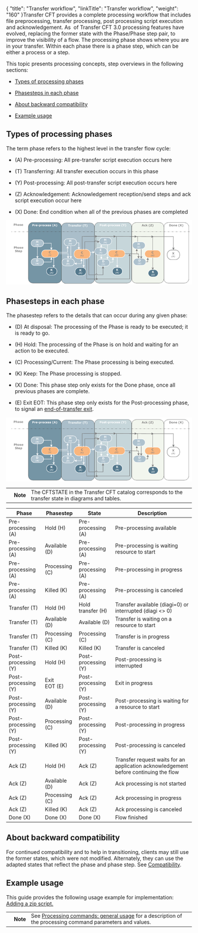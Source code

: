 {
    "title": "Transfer workflow",
    "linkTitle": "Transfer workflow",
    "weight": "160"
}Transfer CFT provides a complete processing workflow that includes file preprocessing, transfer processing, post processing script execution and acknowledgement. As  of Transfer CFT 3.0 processing features have evolved, replacing the former state with the Phase/Phase step pair, to improve the visibility of a flow. The processing phase shows where you are in your transfer. Within each phase there is a phase step, which can be either a process or a step.



This topic presents processing concepts, step overviews in the following sections:



-   [Types of processing phases](#types)

-   [Phasesteps in each phase](#types2)

-   [About backward compatibility](#about)

-   [Example usage](#example)



## <span id="Types"></span>Types of processing phases



The term phase refers to the highest level in the transfer flow cycle:



-   \(A\) Pre-processing: All pre-transfer script execution occurs here

-   \(T\) Transferring: All transfer execution occurs in this phase

-   \(Y\) Post-processing: All post-transfer script execution occurs here

-   \(Z\) Acknowledgement: Acknowledgement reception/send steps and ack script execution occur here

-   \(X\) Done: End condition when all of the previous phases are completed



![](temp_phase_steps.png)



## <span id="Types2"></span>Phasesteps in each phase



The phasestep refers to the details that can occur during any given phase:



-   \(D\) At disposal: The processing of the Phase is ready to be executed; it is ready to go.

-   \(H\) Hold: The processing of the Phase is on hold and waiting for an action to be executed.

-   \(C\) Processing/Current: The Phase processing is being executed.

-   \(K\) Keep: The Phase processing is stopped.

-   \(X\) Done: This phase step only exists for the Done phase, once all previous phases are complete.

-   \(E\) Exit EOT: This phase step only exists for the Post-processing phase, to signal an [end-of-transfer exit](../../app_integration_intro/managing_exits/about_the_end_of_transfer_type_exit).



![](temp_phase_steps.png)



<table data-cellpadding="0" data-cellspacing="0">

<tbody>

<tr class="odd">

<td data-valign="top"></td>

<td data-valign="top"><span><strong>Note</strong></span></td>

<td data-mc-autonum="&lt;b&gt;Note&lt;/b&gt;" data-valign="top">The CFTSTATE in the Transfer CFT catalog corresponds to the transfer state in diagrams and tables.</td>

</tr>

</tbody>

</table>



<table data-cellspacing="0">

<thead>

<tr class="header">

<th>Phase</th>

<th>Phasestep</th>

<th><span id="State"></span>State</th>

<th>Description</th>

</tr>

</thead>

<tbody>

<tr class="odd">

<td>Pre-processing (A)</td>

<td>Hold (H)</td>

<td>Pre-processing (A)</td>

<td>Pre-processing available</td>

</tr>

<tr class="even">

<td>Pre-processing (A)</td>

<td>Available (D)</td>

<td>Pre-processing (A)</td>

<td>Pre-processing is waiting resource to start</td>

</tr>

<tr class="odd">

<td>Pre-processing (A)</td>

<td>Processing (C)</td>

<td>Pre-processing (A)</td>

<td>Pre-processing in progress</td>

</tr>

<tr class="even">

<td>Pre-processing (A)</td>

<td>Killed (K)</td>

<td>Pre-processing (A)</td>

<td>Pre-processing is canceled</td>

</tr>

<tr class="odd">

<td>Transfer (T)</td>

<td>Hold (H)</td>

<td>Hold transfer (H)</td>

<td>Transfer available (diagi=0) or interrupted (diagi &lt;&gt; 0)</td>

</tr>

<tr class="even">

<td>Transfer (T)</td>

<td>Available (D)</td>

<td>Available (D)</td>

<td>Transfer is waiting on a resource to start</td>

</tr>

<tr class="odd">

<td>Transfer (T)</td>

<td>Processing (C)</td>

<td>Processing (C)</td>

<td>Transfer is in progress</td>

</tr>

<tr class="even">

<td>Transfer (T)</td>

<td>Killed (K)</td>

<td>Killed (K)</td>

<td>Transfer is canceled</td>

</tr>

<tr class="odd">

<td>Post-processing (Y)</td>

<td>Hold (H)</td>

<td>Post-processing (Y)</td>

<td>Post-processing is interrupted</td>

</tr>

<tr class="even">

<td>Post-processing (Y)</td>

<td>Exit EOT (E)</td>

<td>Post-processing (Y)</td>

<td>Exit in progress</td>

</tr>

<tr class="odd">

<td>Post-processing (Y)</td>

<td>Available (D)</td>

<td>Post-processing (Y)</td>

<td>Post-processing is waiting for a resource to start</td>

</tr>

<tr class="even">

<td>Post-processing (Y)</td>

<td>Processing (C)</td>

<td>Post-processing (Y)</td>

<td>Post-processing in progress</td>

</tr>

<tr class="odd">

<td>Post-processing (Y)</td>

<td>Killed (K)</td>

<td>Post-processing (Y)</td>

<td>Post-processing is canceled</td>

</tr>

<tr class="even">

<td>Ack (Z)</td>

<td>Hold (H)</td>

<td>Ack (Z)</td>

<td>Transfer request waits for an application acknowledgement before continuing the flow</td>

</tr>

<tr class="odd">

<td>Ack (Z)</td>

<td>Available (D)</td>

<td>Ack (Z)</td>

<td>Ack processing is not started</td>

</tr>

<tr class="even">

<td>Ack (Z)</td>

<td>Processing (C)</td>

<td>Ack (Z)</td>

<td>Ack processing in progress</td>

</tr>

<tr class="odd">

<td>Ack (Z)</td>

<td>Killed (K)</td>

<td>Ack (Z)</td>

<td>Ack processing is canceled</td>

</tr>

<tr class="even">

<td>Done (X)</td>

<td>Done (X)</td>

<td>Done (X)</td>

<td>Flow finished</td>

</tr>

</tbody>

</table>



## <span id="About"></span>About backward compatibility



For continued compatibility and to help in transitioning, clients may still use the former states, which were not modified. Alternately, they can use the adapted states that reflect the phase and phase step. See [Compatibility](processing_compatability).



## <span id="Example"></span>Example usage



This guide provides the following usage example for implementation: [Adding a zip script.](../about_transfer_processing/preprocess_use_case2)



<table data-cellpadding="0" data-cellspacing="0">

<tbody>

<tr class="odd">

<td data-valign="top"></td>

<td data-valign="top"><span><strong>Note</strong></span></td>

<td data-mc-autonum="&lt;b&gt;Note&lt;/b&gt;" data-valign="top">See <a href="../about_transfer_processing/proc_commands">Processing commands: general usage</a> for a description of the processing command parameters and values.</td>

</tr>

</tbody>

</table>


